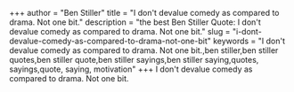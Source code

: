 +++
author = "Ben Stiller"
title = "I don't devalue comedy as compared to drama. Not one bit."
description = "the best Ben Stiller Quote: I don't devalue comedy as compared to drama. Not one bit."
slug = "i-dont-devalue-comedy-as-compared-to-drama-not-one-bit"
keywords = "I don't devalue comedy as compared to drama. Not one bit.,ben stiller,ben stiller quotes,ben stiller quote,ben stiller sayings,ben stiller saying,quotes, sayings,quote, saying, motivation"
+++
I don't devalue comedy as compared to drama. Not one bit.
